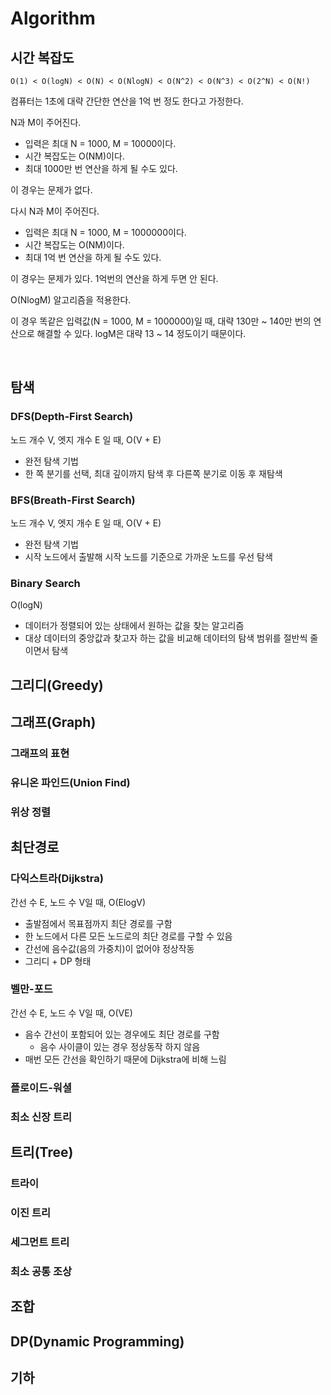 # Algorithm

## 시간 복잡도

```text
O(1) < O(logN) < O(N) < O(NlogN) < O(N^2) < O(N^3) < O(2^N) < O(N!)
```

컴퓨터는 1초에 대략 간단한 연산을 1억 번 정도 한다고 가정한다. 

N과 M이 주어진다.

- 입력은 최대 N = 1000, M = 10000이다.
- 시간 복잡도는 O(NM)이다.
- 최대 1000만 번 연산을 하게 될 수도 있다.

이 경우는 문제가 없다.

다시 N과 M이 주어진다.

- 입력은 최대 N = 1000, M = 1000000이다.
- 시간 복잡도는 O(NM)이다.
- 최대 1억 번 연산을 하게 될 수도 있다.

이 경우는 문제가 있다. 1억번의 연산을 하게 두면 안 된다.

O(NlogM) 알고리즘을 적용한다.

이 경우 똑같은 입력값(N = 1000, M = 1000000)일 때, 대략 130만 ~ 140만 번의 연산으로 해결할 수 있다. logM은 대략 13 ~ 14 정도이기 때문이다.

<br />

## 탐색
### DFS(Depth-First Search)
노드 개수 V, 엣지 개수 E 일 때, O(V + E)
- 완전 탐색 기법
- 한 쪽 분기를 선택, 최대 깊이까지 탐색 후 다른쪽 분기로 이동 후 재탐색

### BFS(Breath-First Search)
노드 개수 V, 엣지 개수 E 일 때, O(V + E)
- 완전 탐색 기법
- 시작 노드에서 출발해 시작 노드를 기준으로 가까운 노드를 우선 탐색

### Binary Search
O(logN)
- 데이터가 정렬되어 있는 상태에서 원하는 값을 찾는 알고리즘
- 대상 데이터의 중앙값과 찾고자 하는 값을 비교해 데이터의 탐색 범위를 절반씩 줄이면서 탐색

## 그리디(Greedy)

## 그래프(Graph)
### 그래프의 표현
### 유니온 파인드(Union Find)
### 위상 정렬

## 최단경로

### 다익스트라(Dijkstra)
간선 수 E, 노드 수 V일 때, O(ElogV)
- 출발점에서 목표점까지 최단 경로를 구함
- 한 노드에서 다른 모든 노드로의 최단 경로를 구할 수 있음
- 간선에 음수값(음의 가중치)이 없어야 정상작동
- 그리디 + DP 형태

### 벨만-포드
간선 수 E, 노드 수 V일 때, O(VE)
- 음수 간선이 포함되어 있는 경우에도 최단 경로를 구함
  - 음수 사이클이 있는 경우 정상동작 하지 않음
- 매번 모든 간선을 확인하기 때문에 Dijkstra에 비해 느림


### 플로이드-워셜
### 최소 신장 트리

## 트리(Tree)
### 트라이
### 이진 트리
### 세그먼트 트리
### 최소 공통 조상

## 조합

## DP(Dynamic Programming)

## 기하